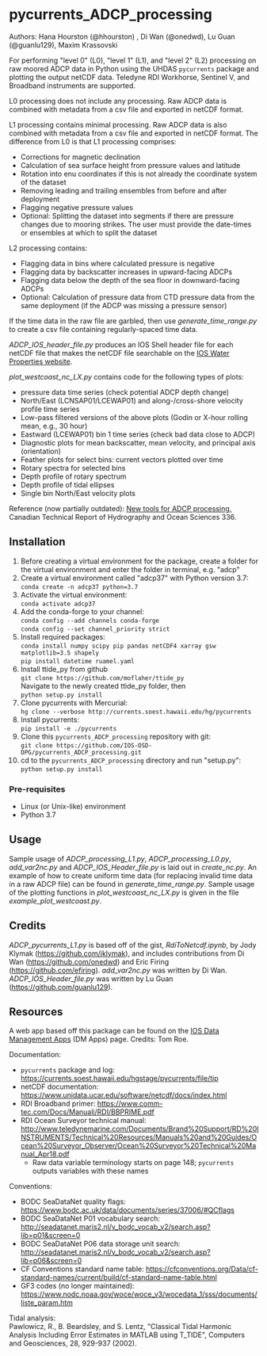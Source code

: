 # pycurrents_ADCP_processing

Authors: Hana Hourston (@hhourston) , Di Wan (@onedwd), Lu Guan (@guanlu129), Maxim Krassovski

For performing "level 0" (L0), "level 1" (L1), and "level 2" (L2) processing on raw 
moored ADCP data in Python using the UHDAS `pycurrents` package and plotting the output netCDF data. 
Teledyne RDI Workhorse, Sentinel V, and Broadband instruments are supported.

L0 processing does not include any processing. Raw ADCP data is combined with metadata from a csv file and exported 
in netCDF format. 

L1 processing contains minimal processing. Raw ADCP data is also combined with metadata from a csv file and exported 
in netCDF format. The difference from L0 is that L1 processing comprises:
* Corrections for magnetic declination
* Calculation of sea surface height from pressure values and latitude
* Rotation into enu coordinates if this is not already the coordinate system of the dataset
* Removing leading and trailing ensembles from before and after deployment
* Flagging negative pressure values
* Optional: Splitting the dataset into segments if there are pressure changes due to mooring strikes. The user must provide the date-times or ensembles at which to split the dataset

L2 processing contains:
* Flagging data in bins where calculated pressure is negative
* Flagging data by backscatter increases in upward-facing ADCPs
* Flagging data below the depth of the sea floor in downward-facing ADCPs
* Optional: Calculation of pressure data from CTD pressure data from the same deployment (if the ADCP was missing a pressure sensor)

If the time data in the raw file are garbled, then use *generate_time_range.py* to create a csv file containing 
regularly-spaced time data.  

*ADCP_IOS_header_file.py* produces an IOS Shell header file for each netCDF file that makes the netCDF file searchable 
on the [IOS Water Properties website](https://www.waterproperties.ca/). 

*plot_westcoast_nc_LX.py* contains code for the following types of plots:
* pressure data time series (check potential ADCP depth change)
* North/East (LCNSAP01/LCEWAP01) and along-/cross-shore velocity profile time series 
* Low-pass filtered versions of the above plots (Godin or X-hour rolling mean, e.g., 30 hour)
* Eastward (LCEWAP01) bin 1 time series (check bad data close to ADCP)
* Diagnostic plots for mean backscatter, mean velocity, and principal axis (orientation)
* Feather plots for select bins: current vectors plotted over time
* Rotary spectra for selected bins
* Depth profile of rotary spectrum
* Depth profile of tidal ellipses
* Single bin North/East velocity plots

Reference (now partially outdated): 
[New tools for ADCP processing.](https://waves-vagues.dfo-mpo.gc.ca/library-bibliotheque/40993127.pdf) 
Canadian Technical Report of Hydrography and Ocean Sciences 336.

## Installation
1. Before creating a virtual environment for the package, create a folder for the virtual environment and enter the folder in terminal, e.g. "adcp"  
2. Create a virtual environment called "adcp37" with Python version 3.7:  
        `conda create -n adcp37 python=3.7`
3. Activate the virtual environment:  
        `conda activate adcp37`
4. Add the conda-forge to your channel:  
        `conda config --add channels conda-forge`  
        `conda config --set channel_priority strict`
5. Install required packages:  
        `conda install numpy scipy pip pandas netCDF4 xarray gsw matplotlib=3.5 shapely`  
        `pip install datetime ruamel.yaml`  
6. Install ttide_py from github  
        `git clone https://github.com/moflaher/ttide_py`  
        Navigate to the newly created ttide_py folder, then  
        `python setup.py install`  
7. Clone pycurrents with Mercurial:  
        `hg clone --verbose http://currents.soest.hawaii.edu/hg/pycurrents`  
8. Install pycurrents:  
        `pip install -e ./pycurrents`  
9. Clone this `pycurrents_ADCP_processing` repository with git:  
        `git clone https://github.com/IOS-OSD-DPG/pycurrents_ADCP_processing.git`  
10. cd to the `pycurrents_ADCP_processing` directory and run "setup.py":  
         `python setup.py install`

### Pre-requisites
* Linux (or Unix-like) environment
* Python 3.7

## Usage 
Sample usage of *ADCP_processing_L1.py*, *ADCP_processing_L0.py*, *add_var2nc.py* and *ADCP_IOS_Header_file.py* 
is laid out in *create_nc.py*. An example of how to create uniform time data (for replacing invalid time data 
in a raw ADCP file) can be found in *generate_time_range.py*. Sample usage of the plotting functions in 
*plot_westcoast_nc_LX.py* is given in the file *example_plot_westcoast.py*.

## Credits
*ADCP_pycurrents_L1.py* is based off of the gist, *RdiToNetcdf.ipynb*, by Jody Klymak (https://github.com/jklymak), 
and includes contributions from Di Wan (https://github.com/onedwd) and Eric Firing (https://github.com/efiring). 
*add_var2nc.py* was written by Di Wan. *ADCP_IOS_Header_file.py* was written by Lu Guan (https://github.com/guanlu129).

## Resources
A web app based off this package can be found on the [IOS Data Management Apps](https://dmapps.waterproperties.ca/en/) 
(DM Apps) page. Credits: Tom Roe.

Documentation:
* `pycurrents` package and log: https://currents.soest.hawaii.edu/hgstage/pycurrents/file/tip
* netCDF documentation: https://www.unidata.ucar.edu/software/netcdf/docs/index.html
* RDI Broadband primer: https://www.comm-tec.com/Docs/Manuali/RDI/BBPRIME.pdf
* RDI Ocean Surveyor technical manual: http://www.teledynemarine.com/Documents/Brand%20Support/RD%20INSTRUMENTS/Technical%20Resources/Manuals%20and%20Guides/Ocean%20Surveyor_Observer/Ocean%20Surveyor%20Technical%20Manual_Apr18.pdf
    * Raw data variable terminology starts on page 148; `pycurrents` outputs variables with these names

Conventions:
* BODC SeaDataNet quality flags: https://www.bodc.ac.uk/data/documents/series/37006/#QCflags
* BODC SeaDataNet P01 vocabulary search: http://seadatanet.maris2.nl/v_bodc_vocab_v2/search.asp?lib=p01&screen=0
* BODC SeaDataNet P06 data storage unit search: http://seadatanet.maris2.nl/v_bodc_vocab_v2/search.asp?lib=p06&screen=0
* CF Conventions standard name table: https://cfconventions.org/Data/cf-standard-names/current/build/cf-standard-name-table.html 
* GF3 codes (no longer maintained): https://www.nodc.noaa.gov/woce/woce_v3/wocedata_1/sss/documents/liste_param.htm

Tidal analysis:  
Pawlowicz, R., B. Beardsley, and S. Lentz, "Classical Tidal Harmonic Analysis Including Error Estimates in MATLAB 
using T_TIDE", Computers and Geosciences, 28, 929-937 (2002).
